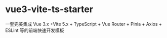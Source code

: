 # vue3-vite-ts-starter
一套完美集成 Vue 3.x +Vite 5.x +  TypeScript + Vue Router + Pinia + Axios + ESLint 等的前端快速开发模板

